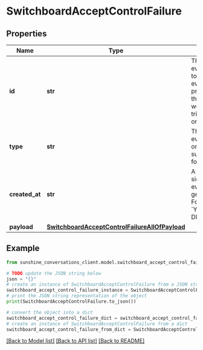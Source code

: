 # SwitchboardAcceptControlFailure


## Properties

Name | Type | Description | Notes
------------ | ------------- | ------------- | -------------
**id** | **str** | The unique ID of the event. May be used to ensure that an event is not processed twice in the case of a webhook that is re-tried due to an error or timeout. | [optional] 
**type** | **str** | The type of the event. Will match one of the subscribed triggers for your [webhook](#operation/CreateWebhook). | [optional] 
**created_at** | **str** | A timestamp signifying when the event was generated. Formatted as &#x60;YYYY-MM-DDThh:mm:ss.SSSZ&#x60;. | [optional] 
**payload** | [**SwitchboardAcceptControlFailureAllOfPayload**](SwitchboardAcceptControlFailureAllOfPayload.md) |  | [optional] 

## Example

```python
from sunshine_conversations_client.model.switchboard_accept_control_failure import SwitchboardAcceptControlFailure

# TODO update the JSON string below
json = "{}"
# create an instance of SwitchboardAcceptControlFailure from a JSON string
switchboard_accept_control_failure_instance = SwitchboardAcceptControlFailure.from_json(json)
# print the JSON string representation of the object
print(SwitchboardAcceptControlFailure.to_json())

# convert the object into a dict
switchboard_accept_control_failure_dict = switchboard_accept_control_failure_instance.to_dict()
# create an instance of SwitchboardAcceptControlFailure from a dict
switchboard_accept_control_failure_from_dict = SwitchboardAcceptControlFailure.from_dict(switchboard_accept_control_failure_dict)
```
[[Back to Model list]](../README.md#documentation-for-models) [[Back to API list]](../README.md#documentation-for-api-endpoints) [[Back to README]](../README.md)


